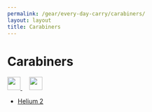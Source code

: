 ```yaml
---
permalink: /gear/every-day-carry/carabiners/
layout: layout
title: Carabiners
---
```


<div class="center">

   <h1>Carabiners</h1>
   
   <a href="https://github.com/StevenTammen/steventammen.github.io/edit/master/pages/gear/every-day-carry/carabiners.md" target="_blank">
     <img src="https://steventammen.github.io/assets/images/GitHub.png" height="30" width="30">
   </a> &nbsp; &nbsp;
   
   <a href="http://prose.io/#StevenTammen/steventammen.github.io/edit/master/pages/gear/every-day-carry/carabiners.md" target="_blank">
     <img src="https://steventammen.github.io/assets/images/Prose.png" height="30" width="30">
   </a>
   
</div>

- [Helium 2](https://www.amazon.com/gp/product/B00HVFX2N4/)
